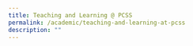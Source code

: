 ```yaml
---
title: Teaching and Learning @ PCSS
permalink: /academic/teaching-and-learning-at-pcss
description: ""
---
```

